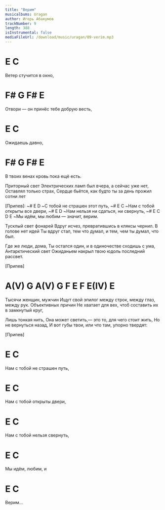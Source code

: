 ```yaml
---
title: "Верим"
musicalbums: Uragan
author: Игорь Абакумов
trackNumber: 9
length: 388
isInstrumental: false
mediaFileUrl: /download/music/uragan/09-verim.mp3
---
```


# E                  C
Ветер стучится в окно,
#     F#         G        F#     E
Отвори — он принёс тебе добрую весть,
#    E        C
Ожидаешь давно,
#         F#     G      F#    E
В твоих венах кровь пока ещё есть.

Приторный свет
Электрических ламп был вчера, а сейчас уже нет,
Оставлял только страх,
Сердце бьётся, как будто ты за день прожил сотни лет

[Припев]:
~#     E             D
~С тобой не страшен этот путь,
~# E                    C
~Нам с тобой открыты все двери,
~# E              D
~Нам нельзя ни сдаться, ни свернуть,
~# E                    C D    E
~Мы идём, мы любим — значит, верим.

Тусклый свет фонарей
Вдруг исчез, превратившись в кляксы чернил.
В голове нет идей
Ты вдруг стал, тем что думал, и тем, чем ты думал, что был.

Где же люди, дома,
Ты остался один, и в одиночестве сходишь с ума,
Антарктический свет
Ожиданьем накрыл твою юдоль последний рассвет.

[Припев]

# A(V) G A(V) G F E F E(IV) E

Тысячи женщин, мужчин
Ищут свой эпилог между строк, между глаз, между рук.
Объективных причин
Не хватает для вех, чтоб составить их в замкнутый круг,

Лишь тонкая нить,
Она может светить,— это то, для чего стоит жить,
Но не вернуться назад,
И вот губы твои, или что там, упорно твердят:

[Припев]

# E                C
Нам с тобой не страшен путь,
# E              C
Нам с тобой открыты двери,
# E               C
Нам с тобой нельзя свернуть,
# E              C
Мы идём, любим, и
# E      C
Верим...

